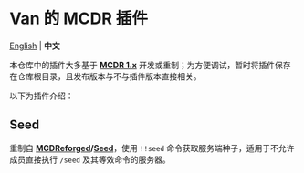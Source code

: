 # Van 的 MCDR 插件

[English](README.md) | **中文**  

本仓库中的插件大多基于 [**MCDR 1.x**](https://github.com/Fallen-Breath/MCDReforged) 开发或重制；为方便调试，暂时将插件保存在仓库根目录，且发布版本与不与插件版本直接相关。  

以下为插件介绍：  

## Seed

重制自 **[MCDReforged](https://github.com/MCDReforged)/[Seed](https://github.com/MCDReforged/Seed)**，使用 `!!seed` 命令获取服务端种子，适用于不允许成员直接执行 `/seed` 及其等效命令的服务器。  
